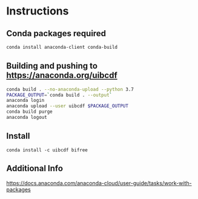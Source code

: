 # Instructions

## Conda packages required

```bash
conda install anaconda-client conda-build
```

## Building and pushing to https://anaconda.org/uibcdf

```bash
conda build . --no-anaconda-upload --python 3.7
PACKAGE_OUTPUT=`conda build . --output`
anaconda login
anaconda upload --user uibcdf $PACKAGE_OUTPUT
conda build purge
anaconda logout
```
## Install

```
conda install -c uibcdf bifree
```

## Additional Info
https://docs.anaconda.com/anaconda-cloud/user-guide/tasks/work-with-packages
